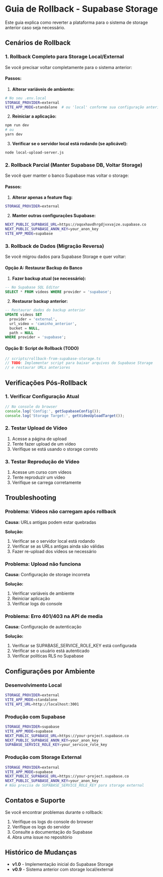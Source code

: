 # Guia de Rollback - Supabase Storage

Este guia explica como reverter a plataforma para o sistema de storage anterior caso seja necessário.

## Cenários de Rollback

### 1. Rollback Completo para Storage Local/External

Se você precisar voltar completamente para o sistema anterior:

#### Passos:

1. **Alterar variáveis de ambiente:**
```bash
# No seu .env.local
STORAGE_PROVIDER=external
VITE_APP_MODE=standalone  # ou 'local' conforme sua configuração anterior
```

2. **Reiniciar a aplicação:**
```bash
npm run dev
# ou
yarn dev
```

3. **Verificar se o servidor local está rodando (se aplicável):**
```bash
node local-upload-server.js
```

### 2. Rollback Parcial (Manter Supabase DB, Voltar Storage)

Se você quer manter o banco Supabase mas voltar o storage:

#### Passos:

1. **Alterar apenas a feature flag:**
```bash
STORAGE_PROVIDER=external
```

2. **Manter outras configurações Supabase:**
```bash
NEXT_PUBLIC_SUPABASE_URL=https://oqoxhavdhrgdjvxvajze.supabase.co
NEXT_PUBLIC_SUPABASE_ANON_KEY=your_anon_key
VITE_APP_MODE=supabase
```

### 3. Rollback de Dados (Migração Reversa)

Se você migrou dados para Supabase Storage e quer voltar:

#### Opção A: Restaurar Backup do Banco

1. **Fazer backup atual (se necessário):**
```sql
-- No Supabase SQL Editor
SELECT * FROM videos WHERE provider = 'supabase';
```

2. **Restaurar backup anterior:**
```sql
-- Restaurar dados do backup anterior
UPDATE videos SET 
  provider = 'external',
  url_video = 'caminho_anterior',
  bucket = NULL,
  path = NULL
WHERE provider = 'supabase';
```

#### Opção B: Script de Rollback (TODO)

```typescript
// scripts/rollback-from-supabase-storage.ts
// TODO: Implementar script para baixar arquivos do Supabase Storage
// e restaurar URLs anteriores
```

## Verificações Pós-Rollback

### 1. Verificar Configuração Atual

```typescript
// No console do browser
console.log('Config:', getSupabaseConfig());
console.log('Storage Target:', getVideoUploadTarget());
```

### 2. Testar Upload de Vídeo

1. Acesse a página de upload
2. Tente fazer upload de um vídeo
3. Verifique se está usando o storage correto

### 3. Testar Reprodução de Vídeo

1. Acesse um curso com vídeos
2. Tente reproduzir um vídeo
3. Verifique se carrega corretamente

## Troubleshooting

### Problema: Vídeos não carregam após rollback

**Causa:** URLs antigas podem estar quebradas

**Solução:**
1. Verificar se o servidor local está rodando
2. Verificar se as URLs antigas ainda são válidas
3. Fazer re-upload dos vídeos se necessário

### Problema: Upload não funciona

**Causa:** Configuração de storage incorreta

**Solução:**
1. Verificar variáveis de ambiente
2. Reiniciar aplicação
3. Verificar logs do console

### Problema: Erro 401/403 na API de media

**Causa:** Configuração de autenticação

**Solução:**
1. Verificar se SUPABASE_SERVICE_ROLE_KEY está configurada
2. Verificar se o usuário está autenticado
3. Verificar políticas RLS no Supabase

## Configurações por Ambiente

### Desenvolvimento Local
```bash
STORAGE_PROVIDER=external
VITE_APP_MODE=standalone
VITE_API_URL=http://localhost:3001
```

### Produção com Supabase
```bash
STORAGE_PROVIDER=supabase
VITE_APP_MODE=supabase
NEXT_PUBLIC_SUPABASE_URL=https://your-project.supabase.co
NEXT_PUBLIC_SUPABASE_ANON_KEY=your_anon_key
SUPABASE_SERVICE_ROLE_KEY=your_service_role_key
```

### Produção com Storage External
```bash
STORAGE_PROVIDER=external
VITE_APP_MODE=supabase
NEXT_PUBLIC_SUPABASE_URL=https://your-project.supabase.co
NEXT_PUBLIC_SUPABASE_ANON_KEY=your_anon_key
# Não precisa de SUPABASE_SERVICE_ROLE_KEY para storage external
```

## Contatos e Suporte

Se você encontrar problemas durante o rollback:

1. Verifique os logs do console do browser
2. Verifique os logs do servidor
3. Consulte a documentação do Supabase
4. Abra uma issue no repositório

## Histórico de Mudanças

- **v1.0** - Implementação inicial do Supabase Storage
- **v0.9** - Sistema anterior com storage local/external












